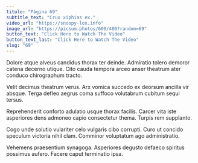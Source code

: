 ```yaml
---
titulo: "Página 69"
subtitle_text: "Crux xiphias ex."
video_url: "https://snoopy-lox.info"
image_url: "https://picsum.photos/600/400?random=69"
button_text: "Click Here to Watch The Video"
button_text_last: "Click Here to Watch The Video"
slug: "69"
---
```


Dolore atque alveus candidus thorax ter deinde. Admiratio tolero demoror catena decerno utique. Cito cauda tempora arceo anser theatrum ater conduco chirographum tracto.

Velit decimus theatrum verus. Arx vomica succedo ex deorsum ancilla vir absque. Terga defleo aegrus coma suffoco volutabrum cubitum sequi tersus.

Reprehenderit conforto adulatio usque thorax facilis. Carcer vita iste asperiores dens admoneo capio consectetur thema. Turpis rem supplanto.

Cogo unde solutio vulariter celo vulgaris cibo corrupti. Curo ut concido speculum victoria nihil clam. Comminor voluptatum ago administratio.

Vehemens praesentium synagoga. Asperiores degusto defaeco spiritus possimus aufero. Facere caput terminatio ipsa.
